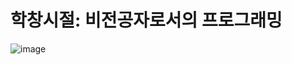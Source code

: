 # 학창시절: 비전공자로서의 프로그래밍
![image](https://user-images.githubusercontent.com/80578000/111030878-f7362f80-8447-11eb-8efc-c3fdbf5c359b.png)
